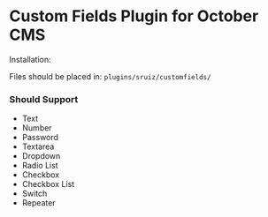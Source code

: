 # Custom Fields Plugin for October CMS

Installation:

Files should be placed in: `plugins/sruiz/customfields/`

### Should Support

- Text
- Number
- Password
- Textarea
- Dropdown
- Radio List
- Checkbox
- Checkbox List
- Switch
- Repeater